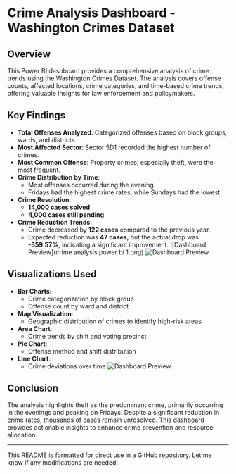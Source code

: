 # Crime Analysis Dashboard - Washington Crimes Dataset

## Overview
This Power BI dashboard provides a comprehensive analysis of crime trends using the Washington Crimes Dataset. The analysis covers offense counts, affected locations, crime categories, and time-based crime trends, offering valuable insights for law enforcement and policymakers.

## Key Findings
- **Total Offenses Analyzed**: Categorized offenses based on block groups, wards, and districts.
- **Most Affected Sector**: Sector 5D1 recorded the highest number of crimes.
- **Most Common Offense**: Property crimes, especially theft, were the most frequent.
- **Crime Distribution by Time**:
  - Most offenses occurred during the evening.
  - Fridays had the highest crime rates, while Sundays had the lowest.
- **Crime Resolution**:
  - **14,000 cases solved**
  - **4,000 cases still pending**
- **Crime Reduction Trends**:
  - Crime decreased by **122 cases** compared to the previous year.
  - Expected reduction was **47 cases**, but the actual drop was **-359.57%**, indicating a significant improvement.
![Dashboard Preview](crime analysis power bi 1.png)
![Dashboard Preview]()

## Visualizations Used
- **Bar Charts**:
  - Crime categorization by block group
  - Offense count by ward and district
- **Map Visualization**:
  - Geographic distribution of crimes to identify high-risk areas
- **Area Chart**:
  - Crime trends by shift and voting precinct
- **Pie Chart**:
  - Offense method and shift distribution
- **Line Chart**:
  - Crime deviations over time
![Dashboard Preview]()

## Conclusion
The analysis highlights theft as the predominant crime, primarily occurring in the evenings and peaking on Fridays. Despite a significant reduction in crime rates, thousands of cases remain unresolved. This dashboard provides actionable insights to enhance crime prevention and resource allocation.

---

This README is formatted for direct use in a GitHub repository. Let me know if any modifications are needed!

